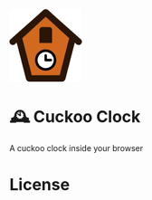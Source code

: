 <img src="./icons/128.png" alt="Cuckoo Clock">

# 🕰️ Cuckoo Clock

A cuckoo clock inside your browser

# License
